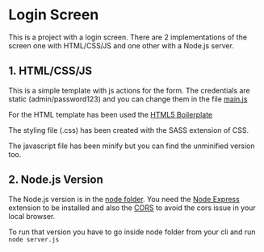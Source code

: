# Login Screen

This is a project with a login screen. There are 2 implementations of the screen one with HTML/CSS/JS and one other with a Node.js server.

## 1. HTML/CSS/JS
This is a simple template with js actions for the form. The credentials are static (admin/password123) and you can change them in the file
[main.js](js/main.js)

For the HTML template has been used the [HTML5 Boilerplate](https://html5boilerplate.com/)

The styling file (.css) has been created with the SASS extension of CSS.

The javascript file has been minify but you can find the unminified version too.

## 2. Node.js Version
The Node.js version is in the [node folder](node).
You need the [Node Express](https://expressjs.com/) extension to be installed and also the [CORS](https://www.npmjs.com/package/cors) to avoid the cors issue in your local browser.

To run that version you have to go inside node folder from your cli and run `node server.js` 